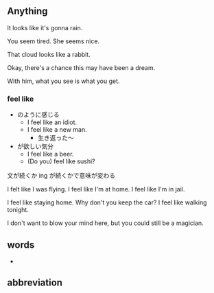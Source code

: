 ## Anything
It looks like it's gonna rain.

You seem tired. She seems nice.

That cloud looks like a rabbit.

Okay, there's a chance this may have been a dream.

With him, what you see is what you get.




### feel like
- のように感じる
  - I feel like an idiot.
  - I feel like a new man.
    - 生き返った〜
- が欲しい気分
  - I feel like a beer.
  - (Do you) feel like sushi?
  
文が続くか ing が続くかで意味が変わる

I felt like I was flying.
I feel like I'm at home.
I feel like I'm in jail.

I feel like staying home.
Why don't you keep the car? I feel like walking tonight.

I don't want to blow your mind here, but you could still be a magician.



## words
- 

## abbreviation

